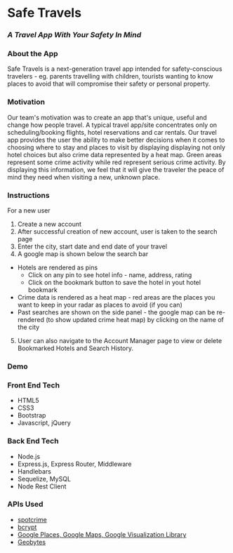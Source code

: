# Safe Travels 
### *A Travel App With Your Safety In Mind*

### About the App
Safe Travels is a next-generation travel app intended for safety-conscious travelers - eg. parents travelling with children, tourists wanting to know places to avoid that will compromise their safety or personal property.

### Motivation 
Our team's motivation was to create an app that's unique, useful and change how people travel. A typical travel app/site concentrates only on scheduling/booking flights, hotel reservations and car rentals. Our travel app provides the user the ability to make better decisions when it comes to choosing where to stay and places to visit by displaying displaying not only hotel choices but also crime data represented by a heat map. Green areas represent some crime activity while red represent serious crime activity. By displaying this information, we feel that it will give the traveler the peace of mind they need when visiting a new, unknown place.

### Instructions
For a new user 
1. Create a new account 
2. After successful creation of new account, user is taken to the search page
3. Enter the city, start date and end date of your travel
4. A google map is shown below the search bar
  * Hotels are rendered as pins
    * Click on any pin to see hotel info - name, address, rating
    * Click on the bookmark button to save the hotel in yout hotel bookmark
  * Crime data is rendered as a heat map - red areas are the places you want to keep in your radar as places to avoid (if you can) 
  * Past searches are shown on the side panel - the google map can be re-rendered (to show updated crime heat map) by clicking on the name of the city 
5. User can also navigate to the Account Manager page to view or delete Bookmarked Hotels and Search History.


### Demo


### Front End Tech
* HTML5
* CSS3
* Bootstrap
* Javascript, jQuery

### Back End Tech
* Node.js
* Express.js, Express Router, Middleware
* Handlebars
* Sequelize, MySQL
* Node Rest Client

### APIs Used
* [spotcrime](https://www.npmjs.com/package/spotcrime)
* [bcrypt](https://www.npmjs.com/package/bcrypt)
* [Google Places, Google Maps, Google Visualization Library](https://developers.google.com/maps/)
* [Geobytes](http://geobytes.com/free-ajax-cities-jsonp-api/)


<!-- Comprehensive README:
Synopsis
At the top of the file there should be a short introduction and/ or overview that explains what the project is.
Motivation
A short description of the motivation behind the creation and maintenance of the project. This should explain why the project exists.
Code Example
Listing of Technologies Used
Show what the APP does as concisely as possible: Screen Shots of relevant code, gif of the working application -->
